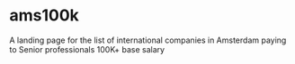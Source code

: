 # ams100k
A landing page for the list of international companies in Amsterdam paying to Senior professionals 100K+ base salary
